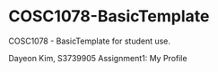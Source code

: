 # COSC1078-BasicTemplate
COSC1078 - BasicTemplate for student use.

Dayeon Kim, S3739905
Assignment1: My Profile

